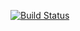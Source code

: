 [![Build Status](https://travis-ci.org/Rainyan/travis-sourcemod-test.svg?branch=master)](https://travis-ci.org/Rainyan/travis-sourcemod-test)
